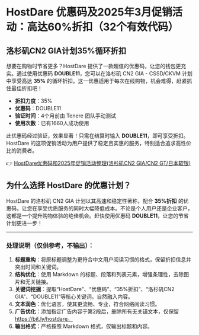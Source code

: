 # HostDare 优惠码及2025年3月促销活动：高达60%折扣（32个有效代码）

## 洛杉矶CN2 GIA计划35%循环折扣

想要在购物时节省更多？HostDare 提供了一款超值的优惠码，让您的钱包更充实。通过使用优惠码 **DOUBLE11**，您可以在洛杉矶 CN2 GIA - CSSD/CKVM 计划中享受高达 **35%** 的循环折扣。这一优惠适用于每次在线购物，机会难得，赶紧抓住最佳折扣吧！

- **折扣力度**：35%  
- **优惠码**：DOUBLE11  
- **验证时间**：4个月前由 Tenere 团队手动测试  
- **使用次数**：已有1660人成功使用  

此优惠码经过验证，效果显著！只需在结算时输入 **DOUBLE11**，即可享受折扣。HostDare 的这项促销活动为用户提供了稳定且实惠的服务，特别适合追求高性价比的消费者。

👉 [HostDare优惠码和2025年促销活动整理(洛杉矶CN2 GIA/CN2 GT/日本软银)](https://bit.ly/hostdare)

## 为什么选择 HostDare 的优惠计划？

HostDare 的洛杉矶 CN2 GIA 计划以其高速和稳定性著称，配合 **35%折扣** 的优惠码，让您在享受优质服务的同时大幅降低成本。不论是个人用户还是企业客户，这都是一个提升购物体验的绝佳机会。赶快使用优惠码 **DOUBLE11**，让您的节省计划更进一步！

---  
### 处理说明（仅供参考，不输出）：
1. **标题重构**：将原标题调整为更符合中文用户阅读习惯的格式，保留折扣信息并突出时间和关键词。
2. **结构优化**：使用 Markdown 的标题、段落和列表元素，增强条理性，去除图片和无关链接。
3. **关键词挖掘**：提取“HostDare”、“优惠码”、“35%折扣”、“洛杉矶CN2 GIA”、“DOUBLE11”等核心关键词，自然融入内容。
4. **文本润色**：优化语言，使其更流畅、专业，符合网络阅读习惯。
5. **广告优化**：添加指定广告内容于第2段后，删除所有无关锚文本，仅保留 https://bit.ly/hostdare。
6. **输出格式**：严格按照 Markdown 格式，仅输出标题和内容。